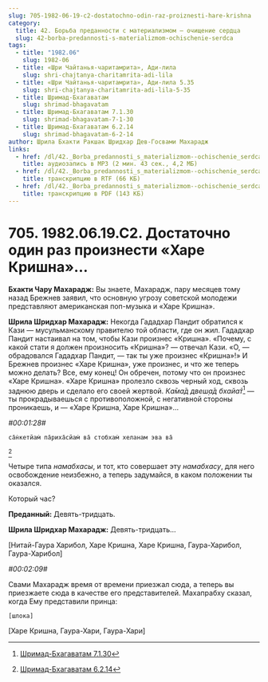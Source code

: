 ```yaml
---
slug: 705-1982-06-19-c2-dostatochno-odin-raz-proiznesti-hare-krishna
category:
  title: 42. Борьба преданности с материализмом — очищение сердца
  slug: 42-borba-predannosti-s-materializmom-ochischenie-serdca
tags:
  - title: "1982.06"
    slug: 1982-06
  - title: «Шри Чайтанья-чаритамрита», Ади-лила
    slug: shri-chajtanya-charitamrita-adi-lila
  - title: «Шри Чайтанья-чаритамрита», Ади-лила 5.35
    slug: shri-chajtanya-charitamrita-adi-lila-5-35
  - title: Шримад-Бхагаватам
    slug: shrimad-bhagavatam
  - title: Шримад-Бхагаватам 7.1.30
    slug: shrimad-bhagavatam-7-1-30
  - title: Шримад-Бхагаватам 6.2.14
    slug: shrimad-bhagavatam-6-2-14
author: Шрила Бхакти Ракшак Шридхар Дев-Госвами Махарадж
links:
  - href: /dl/42._Borba_predannosti_s_materializmom--ochischenie_serdca/705_1982.06.19.C2_SridharMj_Dostatochno_odin_raz_proiznesti_Hare_Krishna.mp3
    title: аудиозапись в MP3 (2 мин. 43 сек., 4,2 МБ)
  - href: /dl/42._Borba_predannosti_s_materializmom--ochischenie_serdca/705_1982.06.19.C2_SridharMj_Dostatochno_odin_raz_proiznesti_Hare_Krishna.rtf
    title: транскрипцию в RTF (66 КБ)
  - href: /dl/42._Borba_predannosti_s_materializmom--ochischenie_serdca/705_1982.06.19.C2_SridharMj_Dostatochno_odin_raz_proiznesti_Hare_Krishna.pdf
    title: транскрипцию в PDF (143 КБ)
---
```


# 705. 1982.06.19.C2. Достаточно один раз произнести «Харе Кришна»…

**Бхакти Чару Махарадж:** Вы знаете, Махарадж, пару месяцев тому назад Брежнев заявил, что основную угрозу советской молодежи представляют американская поп-музыка и «Харе Кришна».

**Шрила Шридхар Махарадж:** Некогда Гададхар Пандит обратился к Кази — мусульманскому правителю той области, где он жил. Гададхар Пандит настаивал на том, чтобы Кази произнес «Кришна». «Почему, с какой стати я должен произносить «Кришна»? — отвечал Кази. «О, — обрадовался Гададхар Пандит, — так ты уже произнес «Кришна»!» И Брежнев произнес «Харе Кришна», уже произнес, и что же теперь можно делать? Все, ему конец! Он обречен, потому что он произнес «Харе Кришна». «Харе Кришна» пролезло сквозь черный ход, сквозь заднюю дверь и сделало его своей жертвой. *Ка̄ма̄д двеш̣а̄д бхайа̄т*[^_ftn1] — ты прокрадываешься с противоположной, с негативной стороны проникаешь, и — «Харе Кришна, Харе Кришна»…

*#00:01:28#*

    са̄н̇кетйам̇ па̄риха̄сйам̇ ва̄ стобхам̇ хеланам эва ва̄
[^_ftn2]

Четыре типа *намабхасы*, и тот, кто совершает эту *намабхасу*, для него освобождение неизбежно, а теперь задумайся, в каком положении ты оказался.

Который час?

**Преданный:** Девять-тридцать.

**Шрила Шридхар Махарадж:** Девять-тридцать…

[Нитай-Гаура Харибол, Харе Кришна, Харе Кришна, Гаура-Харибол, Гаура-Харибол]

*#00:02:09#*

Свами Махарадж время от времени приезжал сюда, а теперь вы приезжаете сюда в качестве его представителей. Махапрабху сказал, когда Ему представили принца:

    [шлока]

[Харе Кришна, Гаура-Хари, Гаура-Хари]



[^_ftn1]: [Шримад-Бхагаватам 7.1.30](../notes/shrimad-bhagavatam/shrimad-bhagavatam-7-1-30.md)

[^_ftn2]: [Шримад-Бхагаватам 6.2.14](../notes/shrimad-bhagavatam/shrimad-bhagavatam-6-2-14.md)

